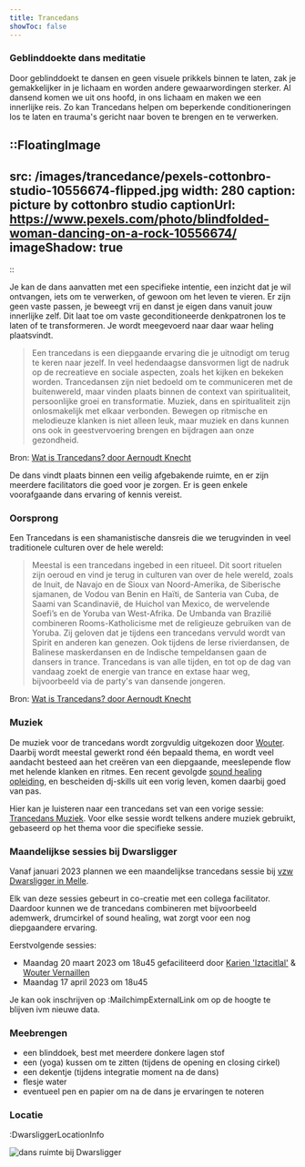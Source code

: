 ```yaml
---
title: Trancedans
showToc: false
---
```


### Geblinddoekte dans meditatie

Door geblinddoekt te dansen en geen visuele prikkels binnen te laten, zak je gemakkelijker in je lichaam en worden andere gewaarwordingen sterker. 
Al dansend komen we uit ons hoofd, in ons lichaam en maken we een innerlijke reis. Zo kan Trancedans helpen om beperkende conditioneringen los te laten en trauma's gericht naar boven te brengen en te verwerken. 

::FloatingImage
---
src: /images/trancedance/pexels-cottonbro-studio-10556674-flipped.jpg
width: 280
caption: picture by cottonbro studio
captionUrl: https://www.pexels.com/photo/blindfolded-woman-dancing-on-a-rock-10556674/
imageShadow: true
---
::

Je kan de dans aanvatten met een specifieke intentie, een inzicht dat je wil ontvangen, iets om te verwerken, of gewoon om het leven te vieren.
Er zijn geen vaste passen, je beweegt vrij en danst je eigen dans vanuit jouw innerlijke zelf. 
Dit laat toe om vaste geconditioneerde denkpatronen los te laten of te transformeren.
Je wordt meegevoerd naar daar waar heling plaatsvindt. 

> Een trancedans is een diepgaande ervaring die je uitnodigt om terug te keren naar jezelf. In veel hedendaagse dansvormen ligt de nadruk op de recreatieve en sociale aspecten, zoals het kijken en bekeken worden.
Trancedansen zijn niet bedoeld om te communiceren met de buitenwereld, maar vinden plaats binnen de context van spiritualiteit, persoonlijke groei en transformatie. Muziek, dans en spiritualiteit zijn onlosmakelijk met elkaar verbonden.
Bewegen op ritmische en melodieuze klanken is niet alleen leuk, maar muziek en dans kunnen ons ook in geestvervoering brengen en bijdragen aan onze gezondheid.

Bron: [Wat is Trancedans? door Aernoudt Knecht](https://www.trancedans.net/trancedans-en-muziek/index.html)

De dans vindt plaats binnen een veilig afgebakende ruimte, en er zijn meerdere facilitators die goed voor je zorgen.
Er is geen enkele voorafgaande dans ervaring of kennis vereist.

### Oorsprong

Een Trancedans is een shamanistische dansreis die we terugvinden in veel traditionele culturen over de hele wereld:
> Meestal is een trancedans ingebed in een ritueel. Dit soort rituelen zijn oeroud en vind je terug in culturen van over de hele wereld, zoals de Inuit, de Navajo en de Sioux van Noord-Amerika, de Siberische sjamanen, de Vodou van Benin en Haïti, de Santeria van Cuba, de Saami van Scandinavië, de Huichol van Mexico, de wervelende Soefi’s en de Yoruba van West-Afrika. De Umbanda van Brazilië combineren Rooms-Katholicisme met de religieuze gebruiken van de Yoruba. Zij geloven dat je tijdens een trancedans vervuld wordt van Spirit en anderen kan genezen. 
Ook tijdens de Ierse rivierdansen, de Balinese maskerdansen en de Indische tempeldansen gaan de dansers in trance. Trancedans is van alle tijden, en tot op de dag van vandaag zoekt de energie van trance en extase haar weg, bijvoorbeeld via de party's van dansende jongeren.

Bron: [Wat is Trancedans? door Aernoudt Knecht](https://www.trancedans.net/trancedans-en-muziek/index.html)

### Muziek

De muziek voor de trancedans wordt zorgvuldig uitgekozen door [Wouter](/about). Daarbij wordt meestal gewerkt rond één bepaald thema, en wordt veel aandacht besteed aan het creëren van een diepgaande, meeslepende flow met helende klanken en ritmes.
Een recent gevolgde [sound healing opleiding](https://www.akasharetreatcenter.com/soundhealing-training), en bescheiden dj-skills uit een vorig leven, komen daarbij goed van pas.

Hier kan je luisteren naar een trancedans set van een vorige sessie: [Trancedans Muziek](/news/trancedancemusic).
Voor elke sessie wordt telkens andere muziek gebruikt, gebaseerd op het thema voor die specifieke sessie.

### Maandelijkse sessies bij Dwarsligger

Vanaf januari 2023 plannen we een maandelijkse trancedans sessie bij [vzw Dwarsligger in Melle](https://www.dwarsligger33.com/).

Elk van deze sessies gebeurt in co-creatie met een collega facilitator.
Daardoor kunnen we de trancedans combineren met bijvoorbeeld ademwerk, drumcirkel of sound healing, wat zorgt voor een nog diepgaandere ervaring.

Eerstvolgende sessies:

 * Maandag 20 maart 2023 om 18u45
gefaciliteerd door [Karien 'Iztacitlal'](https://www.shamanour.be/autobiografie) & [Wouter Vernaillen](/about) 
 * Maandag 17 april 2023 om 18u45

Je kan ook inschrijven op :MailchimpExternalLink om op de hoogte te blijven ivm nieuwe data.

### Meebrengen
* een blinddoek, best met meerdere donkere lagen stof
* een (yoga) kussen om te zitten (tijdens de opening en closing cirkel)
* een dekentje (tijdens integratie moment na de dans)
* flesje water
* eventueel pen en papier om na de dans je ervaringen te noteren

### Locatie

:DwarsliggerLocationInfo

![dans ruimte bij Dwarsligger](/images/trancedance/dwarsligger.jpg)